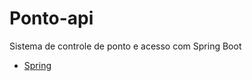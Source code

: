 # Ponto-api

Sistema de controle de ponto e acesso com Spring Boot


* [Spring](https://spring.io/)
